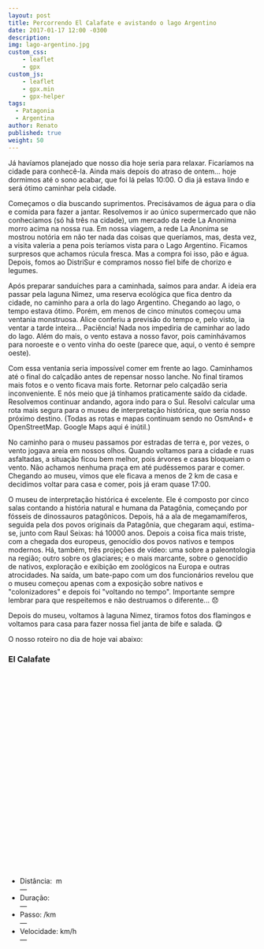 ```yaml
---
layout: post
title: Percorrendo El Calafate e avistando o lago Argentino
date: 2017-01-17 12:00 -0300
description: 
img: lago-argentino.jpg
custom_css:
    - leaflet
    - gpx
custom_js:
    - leaflet
    - gpx.min
    - gpx-helper
tags:
  - Patagonia
  - Argentina
author: Renato
published: true
weight: 50
---
```


Já havíamos planejado que nosso dia hoje seria para relaxar. Ficaríamos na
cidade para conhecê-la.  Ainda mais depois do atraso de ontem... hoje dormimos
até o sono acabar, que foi lá pelas 10:00. O dia já estava lindo e será ótimo
caminhar pela cidade. 

Começamos o dia buscando suprimentos. Precisávamos de água para o dia e comida
para fazer a jantar. Resolvemos ir ao único supermercado que não conhecíamos
(só há três na cidade), um mercado da rede La Anonima morro acima na nossa rua.
Em nossa viagem, a rede La Anonima se mostrou notória em não ter nada das
coisas que queríamos, mas, desta vez, a visita valeria a pena pois teríamos
vista para o Lago Argentino. Ficamos surpresos que achamos rúcula fresca. Mas
a compra foi isso, pão e água. Depois, fomos ao DistriSur e compramos nosso
fiel bife de chorizo e legumes.

Após preparar sanduíches para a caminhada, saímos para andar. A ideia era
passar pela laguna Nimez, uma reserva ecológica que fica dentro da cidade, no
caminho para a orla do lago Argentino. Chegando ao lago, o tempo estava ótimo.
Porém, em menos de cinco minutos começou uma ventania monstruosa. Alice
conferiu a previsão do tempo e, pelo visto, ia ventar a tarde inteira...
Paciência! Nada nos impediria de caminhar ao lado do lago. Além do mais,
o vento estava a nosso favor, pois caminhávamos para noroeste e o vento vinha
do oeste (parece que, aqui, o vento é sempre oeste).

Com essa ventania seria impossível comer em frente ao lago. Caminhamos até
o final do calçadão antes de repensar nosso lanche. No final tiramos mais fotos
e o vento ficava mais forte. Retornar pelo calçadão seria inconveniente. E nós
meio que já tínhamos praticamente saído da cidade. Resolvemos continuar
andando, agora indo para o Sul. Resolvi calcular uma rota mais segura para
o museu de interpretação histórica, que seria nosso próximo destino. (Todas as
rotas e mapas continuam sendo no OsmAnd+ e OpenStreetMap. Google Maps aqui
é inútil.)

No caminho para o museu passamos por estradas de terra e, por vezes, o vento
jogava areia em nossos olhos. Quando voltamos para a cidade e ruas asfaltadas,
a situação ficou bem melhor, pois árvores e casas bloqueiam o vento. Não
achamos nenhuma praça em até pudéssemos parar e comer. Chegando ao museu, vimos
que ele ficava a menos de 2 km de casa e decidimos voltar para casa e comer,
pois já eram quase 17:00.

O museu de interpretação histórica é excelente. Ele é composto por cinco salas
contando a história natural e humana da Patagônia, começando por fósseis de
dinossauros patagônicos. Depois, há a ala de megamamíferos, seguida pela dos
povos originais da Patagônia, que chegaram aqui, estima-se, junto com Raul
Seixas: há 10000 anos. Depois a coisa fica mais triste, com a chegada dos
europeus, genocídio dos povos nativos e tempos modernos. Há, também, três
projeções de vídeo: uma sobre a paleontologia na região; outro sobre os
glaciares; e o mais marcante, sobre o genocídio de nativos, exploração
e exibição em zoológicos na Europa e outras atrocidades. Na saída, um bate-papo
com um dos funcionários revelou que o museu começou apenas com a exposição
sobre nativos e "colonizadores" e depois foi "voltando no tempo". Importante
sempre lembrar para que respeitemos e não destruamos o diferente...  😞

Depois do museu, voltamos à laguna Nimez, tiramos fotos dos flamingos
e voltamos para casa para fazer nossa fiel janta de bife e salada. 😋

O nosso roteiro no dia de hoje vai abaixo:

<div class="gpx" id="gpx">
 <h3>El Calafate</h3>
 <span class="start"></span>

 <div id="map" class="map leaflet-container" style="height: 400px; position:relative;"></div>

 <ul class="info">
  <li>Distância:&nbsp;<span class="distance"></span>&nbsp;m</li>&mdash; 
  <li>Duração:&nbsp;<span class="duration"></span></li>&mdash; 
  <li>Passo:&nbsp;<span class="pace"></span>/km</li>&mdash; 
  <li>Velocidade:&nbsp;<span class="speed"></span>km/h</li>&mdash;
 </ul>
</div>

<script>
    var gpx = '{{site.baseurl}}/assets/gpx/2018-01-17-el-calafate.gpx';
    display_gpx('gpx', 'map', gpx);
</script>

